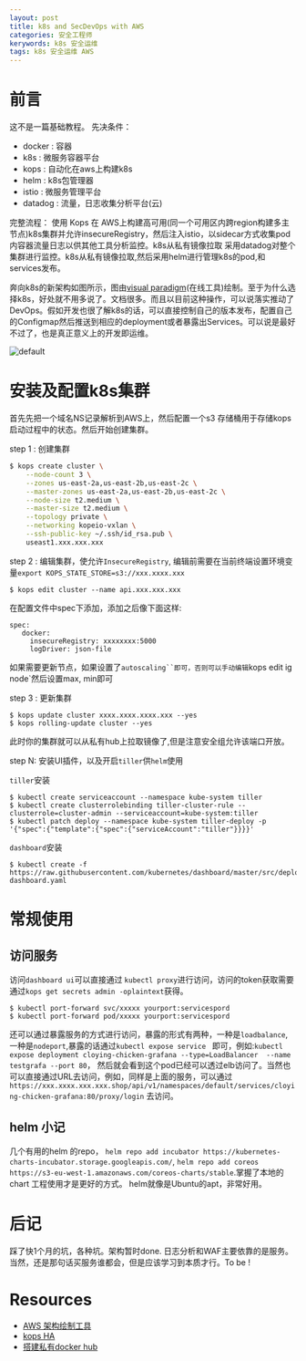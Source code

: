 ```yaml
---
layout: post
title: k8s and SecDevOps with AWS 
categories: 安全工程师
kerywords: k8s 安全运维
tags: k8s 安全运维 AWS
---
```


# 前言
这不是一篇基础教程。 
先决条件：
* docker : 容器
* k8s :  微服务容器平台
* kops :  自动化在aws上构建k8s
* helm :  k8s包管理器
* istio :  微服务管理平台
* datadog : 流量，日志收集分析平台(云) 

完整流程：
使用 Kops 在 AWS上构建高可用(同一个可用区内跨region构建多主节点)k8s集群并允许insecureRegistry，然后注入istio，以sidecar方式收集pod内容器流量日志以供其他工具分析监控。k8s从私有镜像拉取 采用datadog对整个集群进行监控。k8s从私有镜像拉取,然后采用helm进行管理k8s的pod,和services发布。

奔向k8s的新架构如图所示，图由[visual paradigm](https://online.visual-paradigm.com/)(在线工具)绘制。至于为什么选择k8s，好处就不用多说了。文档很多。而且以目前这种操作，可以说落实推动了DevOps。假如开发也很了解k8s的话，可以直接控制自己的版本发布，配置自己的Configmap然后推送到相应的deployment或者暴露出Services。可以说是最好不过了，也是真正意义上的开发即运维。

![default](https://img.iami.xyz/images/42153384-8a438f66-7e15-11e8-95a8-b0ef85c5e0e9.png)

# 安装及配置k8s集群
首先先把一个域名NS记录解析到AWS上，然后配置一个s3 存储桶用于存储kops启动过程中的状态。然后开始创建集群。

step 1 : 创建集群
```bash
$ kops create cluster \
    --node-count 3 \
    --zones us-east-2a,us-east-2b,us-east-2c \
    --master-zones us-east-2a,us-east-2b,us-east-2c \
    --node-size t2.medium \
    --master-size t2.medium \
    --topology private \
    --networking kopeio-vxlan \
    --ssh-public-key ~/.ssh/id_rsa.pub \
    useast1.xxx.xxx.xxx
```

step 2 : 编辑集群，使允许`InsecureRegistry`,
编辑前需要在当前终端设置环境变量`export KOPS_STATE_STORE=s3://xxx.xxxx.xxx`
```
$ kops edit cluster --name api.xxx.xxx.xxx
```
在配置文件中spec下添加，添加之后像下面这样:
```
spec: 
   docker:
     insecureRegistry: xxxxxxxx:5000
     logDriver: json-file
```
如果需要更新节点，如果设置了`autoscaling``即可，否则可以手动编辑`kops edit ig node`然后设置max, min即可


step 3 : 更新集群

```
$ kops update cluster xxxx.xxxx.xxxx.xxx --yes
$ kops rolling-update cluster --yes
```
此时你的集群就可以从私有hub上拉取镜像了,但是注意安全组允许该端口开放。

step N: 安装UI插件，以及开启`tiller`供`helm`使用

`tiller`安装

```
$ kubectl create serviceaccount --namespace kube-system tiller  
$ kubectl create clusterrolebinding tiller-cluster-rule --clusterrole=cluster-admin --serviceaccount=kube-system:tiller
$ kubectl patch deploy --namespace kube-system tiller-deploy -p '{"spec":{"template":{"spec":{"serviceAccount":"tiller"}}}}'

```

`dashboard`安装
```
$ kubectl create -f https://raw.githubusercontent.com/kubernetes/dashboard/master/src/deploy/recommended/kubernetes-dashboard.yaml
```
# 常规使用

## 访问服务
访问`dashboard ui`可以直接通过 `kubectl proxy`进行访问，访问的token获取需要通过`kops get secrets admin -oplaintext`获得。

```
$ kubectl port-forward svc/xxxxx yourport:servicespord
$ kubectl port-forward pod/xxxxx yourport:servicespord
```

还可以通过暴露服务的方式进行访问，暴露的形式有两种，一种是`loadbalance`, 一种是`nodeport`,暴露的话通过`kubectl expose service ` 即可，例如:`kubectl expose deployment cloying-chicken-grafana --type=LoadBalancer  --name testgrafa --port 80`， 然后就会看到这个pod已经可以透过elb访问了。当然也可以直接通过URL去访问，例如，同样是上面的服务，可以通过`https://xxx.xxxx.xxx.xxx.shop/api/v1/namespaces/default/services/cloying-chicken-grafana:80/proxy/login` 去访问。

## helm 小记
几个有用的helm 的repo， `helm repo add incubator https://kubernetes-charts-incubator.storage.googleapis.com/`, `helm repo add coreos https://s3-eu-west-1.amazonaws.com/coreos-charts/stable`.掌握了本地的chart 工程使用才是更好的方式。
helm就像是Ubuntu的apt，非常好用。


# 后记
踩了快1个月的坑，各种坑。架构暂时done. 日志分析和WAF主要依靠的是服务。当然，还是那句话买服务谁都会，但是应该学习到本质才行。To be !

# Resources
* [AWS 架构绘制工具](https://online.visual-paradigm.com/)
* [kops HA](https://github.com/kubernetes/kops/blob/master/docs/high_availability.md)
* [搭建私有docker hub](https://gist.github.com/mylamour/dbc63d1901a39e084c500aa9747ea40e)